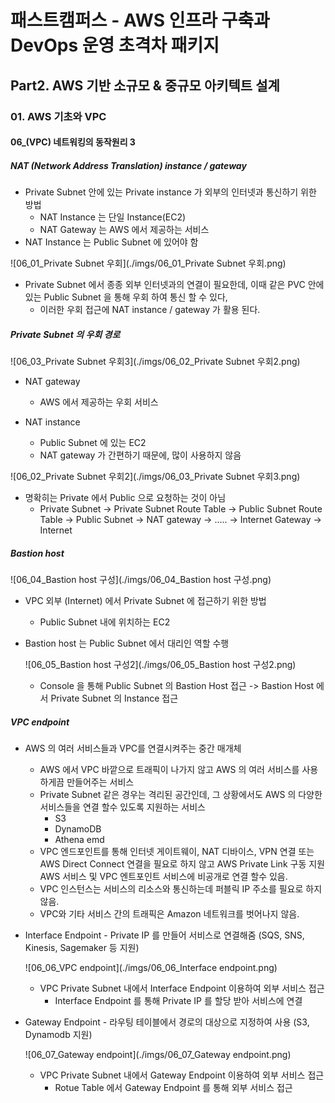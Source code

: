 # 패스트캠퍼스 - AWS 인프라 구축과 DevOps 운영 초격차 패키지

## Part2. AWS 기반 소규모 & 중규모 아키텍트 설계

### 01. AWS 기초와 VPC

#### 06_(VPC) 네트워킹의 동작원리 3



##### NAT (Network Address Translation) instance / gateway

* Private Subnet 안에 있는 Private instance 가 외부의 인터넷과 통신하기 위한 방법
  * NAT Instance 는 단일 Instance(EC2)
  * NAT Gateway 는 AWS 에서 제공하는 서비스
* NAT Instance 는 Public Subnet 에 있어야 함

![06_01_Private Subnet 우회](./imgs/06_01_Private Subnet 우회.png)

* Private Subnet 에서 종종 외부 인터넷과의 연결이 필요한데, 이때 같은 PVC 안에 있는 Public Subnet 을 통해 우회 하여 통신 할 수 있다,
  * 이러한 우회 접근에 NAT instance / gateway 가 활용 된다.





##### Private Subnet 의 우회 경로

![06_03_Private Subnet 우회3](./imgs/06_02_Private Subnet 우회2.png)

* NAT gateway
  * AWS 에서 제공하는 우회 서비스

* NAT instance
  * Public Subnet 에 있는 EC2
  * NAT gateway 가 간편하기 때문에, 많이 사용하지 않음



![06_02_Private Subnet 우회2](./imgs/06_03_Private Subnet 우회3.png)

* 명확히는 Private 에서 Public 으로 요청하는 것이 아님
  * Private Subnet -> Private Subnet Route Table -> Public Subnet Route Table -> Public Subnet -> NAT gateway -> ..... -> Internet Gateway -> Internet







##### Bastion host

![06_04_Bastion host 구성](./imgs/06_04_Bastion host 구성.png)

* VPC 외부 (Internet) 에서 Private Subnet 에 접근하기 위한 방법

  * Public Subnet 내에 위치하는 EC2

* Bastion host 는 Public Subnet 에서 대리인 역할 수행

  ![06_05_Bastion host 구성2](./imgs/06_05_Bastion host 구성2.png)

  * Console 을 통해 Public Subnet 의 Bastion Host 접근 -> Bastion Host 에서 Private Subnet 의 Instance 접근





##### VPC endpoint

* AWS 의 여러 서비스들과 VPC를 연결시켜주는 중간 매개체

  * AWS 에서 VPC 바깥으로 트래픽이 나가지 않고 AWS 의 여러 서비스를 사용하게끔 만들어주는 서비스
  * Private Subnet 같은 경우는 격리된 공간인데, 그 상황에서도 AWS 의 다양한 서비스들을 연결 할수 있도록 지원하는 서비스
    * S3
    * DynamoDB
    * Athena emd
  * VPC 엔드포인트를 통해 인터넷 게이트웨이, NAT 디바이스, VPN 연결 또는 AWS Direct Connect 연결을 필요로 하지 않고 AWS Private Link 구동 지원 AWS 서비스 및 VPC 엔트포인트 서비스에 비공개로 연결 할수 있음.
  * VPC 인스턴스는 서비스의 리소스와 통신하는데 퍼블릭 IP 주소를 필요로 하지 않음.
  * VPC와 기타 서비스 간의 트래픽은 Amazon 네트워크를 벗어나지 않음.

* Interface Endpoint - Private IP 를 만들어 서비스로 연결해줌 (SQS, SNS, Kinesis, Sagemaker 등 지원)

  ![06_06_VPC endpoint](./imgs/06_06_Interface endpoint.png)

  * VPC Private Subnet 내에서 Interface Endpoint 이용하여 외부 서비스 접근
    * Interface Endpoint 를 통해 Private IP 를 할당 받아 서비스에 연결

* Gateway Endpoint - 라우팅 테이블에서 경로의 대상으로 지정하여 사용 (S3, Dynamodb 지원)

  ![06_07_Gateway endpoint](./imgs/06_07_Gateway endpoint.png)

  * VPC Private Subnet 내에서 Gateway Endpoint 이용하여  외부 서비스 접근
    * Rotue Table 에서 Gateway Endpoint 를 통해 외부 서비스 접근







